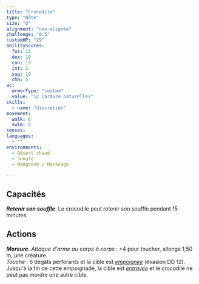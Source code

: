 ```yaml
---
title: "Crocodile"
type: "Bête"
size: "G"
alignment: "non-alignée"
challenge: "0.5"
customHP: "29"
abilityScores:
  for: 15
  dex: 10
  con: 13
  int: 2
  sag: 10
  cha: 5
ac:
  armorType: "custom"
  value: "12 (armure naturelle)"
skills:
  - name: "discretion"
movement:
  walk: 6
  swim: 9
senses:
languages:
  - ""
environments:
  - Désert chaud
  - Jungle
  - Mangrove / Marécage

---
```

## Capacités
_**Retenir son souffle**_. Le crocodile peut retenir son souffle pendant 15 minutes.

## Actions
_**Morsure**_. _Attaque d'arme au corps à corps_ : +4 pour toucher, allonge 1,50 m, une créature.  
_Touché_ : 6 dégâts perforants et la cible est [_empoignée_](/gerer-la-sante-du-personnage/#empoigne) (évasion DD 12). Jusqu'à la fin de cette empoignade, la cible est [_entravée_](/gerer-la-sante-du-personnage/#entrave) et le crocodile ne peut pas mordre une autre cible.

